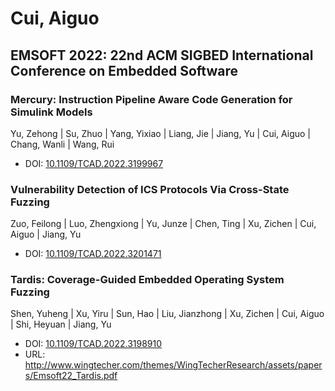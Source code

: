 # Cui, Aiguo

## EMSOFT 2022: 22nd ACM SIGBED International Conference on Embedded Software

### Mercury: Instruction Pipeline Aware Code Generation for Simulink Models
Yu, Zehong | Su, Zhuo | Yang, Yixiao | Liang, Jie | Jiang, Yu | Cui, Aiguo | Chang, Wanli | Wang, Rui
* DOI: [10.1109/TCAD.2022.3199967](https://doi.org/10.1109/TCAD.2022.3199967)

### Vulnerability Detection of ICS Protocols Via Cross-State Fuzzing
Zuo, Feilong | Luo, Zhengxiong | Yu, Junze | Chen, Ting | Xu, Zichen | Cui, Aiguo | Jiang, Yu
* DOI: [10.1109/TCAD.2022.3201471](https://doi.org/10.1109/TCAD.2022.3201471)

### Tardis: Coverage-Guided Embedded Operating System Fuzzing
Shen, Yuheng | Xu, Yiru | Sun, Hao | Liu, Jianzhong | Xu, Zichen | Cui, Aiguo | Shi, Heyuan | Jiang, Yu
* DOI: [10.1109/TCAD.2022.3198910](https://doi.org/10.1109/TCAD.2022.3198910)
* URL: <http://www.wingtecher.com/themes/WingTecherResearch/assets/papers/Emsoft22_Tardis.pdf>


